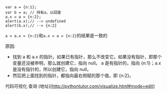 

```
var a = {n:1};  
var b = a; // 持有a，以回查  
a.x = a = {n:2};  
alert(a.x);// --> undefined  
alert(b.x);// --> {n:2}
```

`a = a.x = {n:2}`和`a.x = a = {n:2}`的结果是一致的

原因:
- 找到 a 和 a.x 的指针。如果已有指针，那么不改变它。如果没有指针，即那个变量还没被申明，那么就创建它，指向 null。
a 是有指针的，指向 {n:1}；a.x 是没有指针的，所以创建它，指向 null。
- 然后把上面找到的指针，都指向最右侧赋的那个值，即 {n:2}。

代码可视化 查询 (地址)[http://pythontutor.com/visualize.html#mode=edit]
